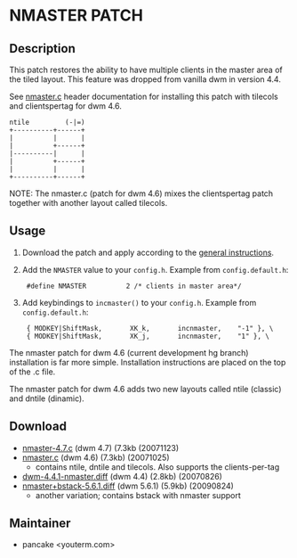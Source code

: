 # NMASTER PATCH

## Description

This patch restores the ability to have multiple clients in the master area of the tiled layout.
This feature was dropped from vanilla dwm in version 4.4.

See [nmaster.c][1] header documentation for installing this patch with tilecols and clientspertag for dwm 4.6.

	ntile         (-|=)
	+----------+------+
	|          |      |
	|          +------+
	|----------|      |
	|          +------+
	|          |      |
	+----------+------+

NOTE: The nmaster.c (patch for dwm 4.6) mixes the clientspertag patch together with another layout called tilecols. 

## Usage

1. Download the patch and apply according to the [general instructions](.).
2. Add the `NMASTER` value to your `config.h`.
   Example from `config.default.h`:

        #define NMASTER          2 /* clients in master area*/

3. Add keybindings to `incmaster()` to your `config.h`.
   Example from `config.default.h`:

        { MODKEY|ShiftMask,       XK_k,       incnmaster,    "-1" }, \
        { MODKEY|ShiftMask,       XK_j,       incnmaster,    "1" }, \

The nmaster patch for dwm 4.6 (current development hg branch) installation is far more simple.
Installation instructions are placed on the top of the .c file.

The nmaster patch for dwm 4.6 adds two new layouts called ntile (classic) and dntile (dinamic).

## Download

* [nmaster-4.7.c][3] (dwm 4.7) (7.3kb (20071123)
* [nmaster.c][2] (dwm 4.6) (7.3kb) (20071025)
    - contains ntile, dntile and tilecols. Also supports the clients-per-tag
* [dwm-4.4.1-nmaster.diff][1] (dwm 4.4) (2.8kb) (20070826)
* [nmaster+bstack-5.6.1.diff](nmaster+bstack-5.6.1.diff) (dwm 5.6.1) (5.9kb) (20090824)
    - another variation; contains bstack with nmaster support

[1]: http://schot.a-eskwadraat.nl/files/dwm-4.4.1-nmaster.diff
[2]: http://www.lolcathost.org/b/dwm/nmaster.c
[3]: http://www.lolcathost.org/b/dwm/nmaster-4.7.c

## Maintainer

* pancake &lt;youterm.com&gt;

